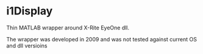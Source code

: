 # i1Display
Thin MATLAB wrapper around X-Rite EyeOne dll.

The wrapper was developed in 2009 and was not tested against current OS and dll versioins
